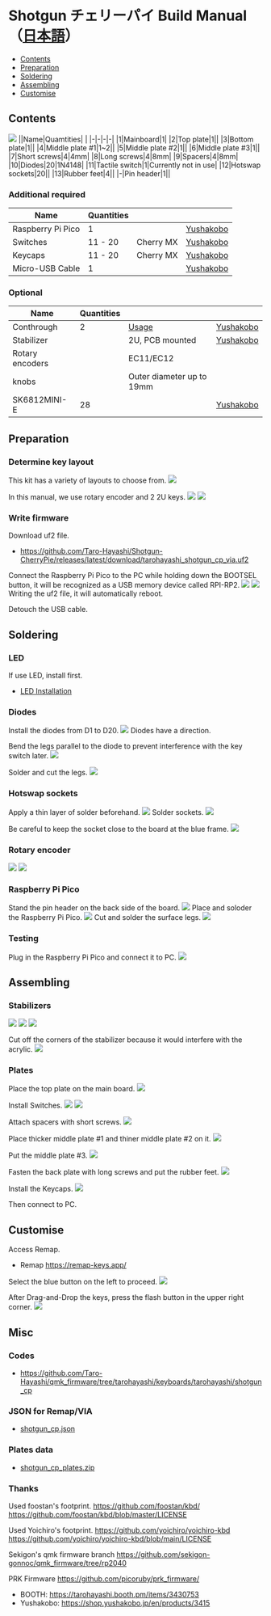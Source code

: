 # Shotgun チェリーパイ Build Manual（[日本語](https://github.com/Taro-Hayashi/Shotgun-CherryPie/blob/main/README.md)）
- [Contents](#Contens)
- [Preparation](#Preparation)
- [Soldering](#Soldering)
- [Assembling](#Assembling)
- [Customise](#Customise)

## Contents
![](img/IMG_4355C.jpg)
||Name|Quamtities| |
|-|-|-|-|
|1|Mainboard|1|
|2|Top plate|1||
|3|Bottom plate|1||
|4|Middle plate #1|1~2||
|5|Middle plate #2|1||
|6|Middle plate #3|1||
|7|Short screws|4|4mm|
|8|Long screws|4|8mm|
|9|Spacers|4|8mm|
|10|Diodes|20|1N4148|
|11|Tactile switch|1|Currently not in use|
|12|Hotswap sockets|20||
|13|Rubber feet|4||
|-|Pin header|1||

### Additional required
|Name|Quantities|||
|-|-|-|-|
|Raspberry Pi Pico|1||[Yushakobo](https://shop.yushakobo.jp/en/products/raspberry-pi-pico)|
|Switches|11 - 20|Cherry MX|[Yushakobo](https://shop.yushakobo.jp/en/collections/all-switches/cherry-mx-%E4%BA%92%E6%8F%9B-%E3%82%B9%E3%82%A4%E3%83%83%E3%83%81)|
|Keycaps|11 - 20|Cherry MX|[Yushakobo](https://shop.yushakobo.jp/en/collections/keycaps/cherry-mx-%E4%BA%92%E6%8F%9B-%E3%82%AD%E3%83%BC%E3%82%AD%E3%83%A3%E3%83%83%E3%83%97)|
|Micro-USB Cable|1||[Yushakobo](https://shop.yushakobo.jp/en/products/usb-cable-micro-b-0-8m)|

### Optional
|Name|Quantities|||
|-|-|-|-|
|Conthrough|2|[Usage](https://github.com/Taro-Hayashi/Shotgun-CherryPie/blob/main/conthrough2_EN.md)|[Yushakobo](https://shop.yushakobo.jp/en/products/31?_pos=1&_sid=ca92edae3&_ss=r&variant=40815837610145)|
|Stabilizer||2U, PCB mounted|[Yushakobo](https://shop.yushakobo.jp/en/collections/all-keyboard-parts/Stabilizer)|
|Rotary encoders||EC11/EC12||
|knobs||Outer diameter up to 19mm||
|SK6812MINI-E|28||[Yushakobo](https://shop.yushakobo.jp/en/products/sk6812mini-e-10)|

## Preparation
### Determine key layout
This kit has a variety of layouts to choose from.
![](img/layout.jpg)


In this manual, we use rotary encoder and 2 2U keys.
![](img/test.jpg)
![](img/IMG_4358.jpg)

### Write firmware
Download uf2 file.
 - https://github.com/Taro-Hayashi/Shotgun-CherryPie/releases/latest/download/tarohayashi_shotgun_cp_via.uf2

Connect the Raspberry Pi Pico to the PC while holding down the BOOTSEL button, it will be recognized as a USB memory device called RPI-RP2.
![](img/IMG_4361.jpg)
![](img/rpi.jpg)
Writing the uf2 file, it will automatically reboot.

Detouch the USB cable.

## Soldering

### LED
If use LED, install first.
 - [LED Installation](led_EN.md)

### Diodes

Install the diodes from D1 to D20.
![](img/IMG_4392.jpg)
Diodes have a direction.

Bend the legs parallel to the diode to prevent interference with the key switch later.
![](img/IMG_4395.jpg)

Solder and cut the legs.
![](img/IMG_4396.jpg)

### Hotswap sockets
Apply a thin layer of solder beforehand.
![](img/IMG_4401.jpg)
Solder sockets.
![](img/IMG_4405.jpg)

Be careful to keep the socket close to the board at the blue frame.
![](img/IMG_4407.jpg)

### Rotary encoder
![](img/IMG_4410.jpg)
![](img/IMG_4412.jpg)

### Raspberry Pi Pico
Stand the pin header on the back side of the board.
![](img/IMG_6041.JPEG)
Place and soloder the Raspberry Pi Pico.
![](img/IMG_6042.JPEG)
Cut and solder the surface legs.
![](img/IMG_6044.JPEG)

### Testing
Plug in the Raspberry Pi Pico and connect it to PC.
![](img/IMG_4414s.jpg)

## Assembling
### Stabilizers
![](img/IMG_4416.jpg)
![](img/IMG_4420.jpg)
![](img/IMG_4426.jpg)

Cut off the corners of the stabilizer because it would interfere with the acrylic.
![](img/IMG_4434.jpg)


### Plates
Place the top plate on the main board.
![](img/IMG_4437.jpg)

Install Switches.
![](img/IMG_4438.jpg)
![](img/IMG_4440.jpg)

Attach spacers with short screws.
![](img/IMG_6346.jpg)

Place thicker middle plate #1 and thiner middle plate #2 on it.
![](img/IMG_6349.jpg)

Put the middle plate #3.
![](img/IMG_4451.jpg)

Fasten the back plate with long screws and put the rubber feet.
![](img/IMG_4454.jpg)

Install the Keycaps.
![](img/IMG_4460.jpg)

Then connect to PC.

## Customise

Access Remap.
- Remap https://remap-keys.app/

Select the blue button on the left to proceed.
![](img/remap1.png)

After Drag-and-Drop the keys, press the flash button in the upper right corner.
![](img/remap3.png)

## Misc
### Codes
 - https://github.com/Taro-Hayashi/qmk_firmware/tree/tarohayashi/keyboards/tarohayashi/shotgun_cp

### JSON for Remap/VIA
 - [shotgun_cp.json](https://github.com/Taro-Hayashi/Shotgun-CherryPie/releases/latest/download/shotgun_cp.json)

### Plates data
 - [shotgun_cp_plates.zip](https://github.com/Taro-Hayashi/Shotgun-CherryPie/releases/latest/download/shotgun_cp_plates.zip)

### Thanks
Used foostan's footprint.
https://github.com/foostan/kbd/
https://github.com/foostan/kbd/blob/master/LICENSE

Used Yoichiro's footprint.
https://github.com/yoichiro/yoichiro-kbd
https://github.com/yoichiro/yoichiro-kbd/blob/main/LICENSE

Sekigon's qmk firmware branch
https://github.com/sekigon-gonnoc/qmk_firmware/tree/rp2040

PRK Firmware
https://github.com/picoruby/prk_firmware/

- BOOTH: https://tarohayashi.booth.pm/items/3430753
- Yushakobo: https://shop.yushakobo.jp/en/products/3415
